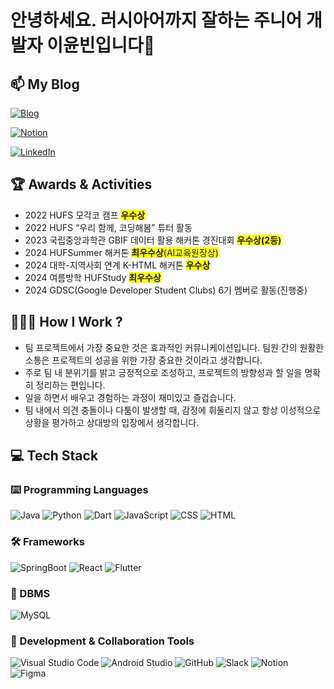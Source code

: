 # 안녕하세요. 러시아어까지 잘하는 주니어 개발자 이윤빈입니다👋
## 📫 My Blog
[![Blog](https://img.shields.io/badge/Blog-kanado2000.tistory.com-orange?style=flat-square&logo=blogger&logoColor=white)](https://kanado2000.tistory.com/)

[![Notion](https://img.shields.io/badge/Notion-MyPortfolio-black?style=flat-square&logo=notion&logoColor=white)](https://sedate-interest-f7d.notion.site/Back-End-Developer-692d095141af46f4b1a78661bb3bdc23)

[![LinkedIn](https://img.shields.io/badge/LinkedIn-YunBeen-blue?style=flat-square&logo=linkedin&logoColor=white)](https://www.linkedin.com/in/%EC%9C%A4%EB%B9%88-%EC%9D%B4-23a283324/)

## 🏆 Awards & Activities
- 2022 HUFS 모각코 캠프 <span style="background-color: #FFFF00">**우수상**</span>
- 2022 HUFS “우리 함께, 코딩해봄” 튜터 활동 
- 2023 국립중앙과학관 GBIF 데이터 활용 해커톤 경진대회 <span style="background-color: #FFFF00">**우수상(2등)**</span>    
- 2024 HUFSummer 해커톤 <span style="background-color: #FFFF00">**최우수상**(AI교육원장상)</span>   
- 2024 대학-지역사회 연계 K-HTML 해커톤 <span style="background-color: #FFFF00">**우수상**</span>
- 2024 여름방학 HUFStudy <span style="background-color: #FFFF00">**최우수상**</span>
- 2024 GDSC(Google Developer Student Clubs) 6기 멤버로 활동(진행중)

## 🧑🏻‍💻 How I Work ?
- 팀 프로젝트에서 가장 중요한 것은 효과적인 커뮤니케이션입니다. 팀원 간의 원활한 소통은 프로젝트의 성공을 위한 가장 중요한 것이라고 생각합니다.
- 주로 팀 내 분위기를 밝고 긍정적으로 조성하고, 프로젝트의 방향성과 할 일을 명확히 정리하는 편입니다.
- 일을 하면서 배우고 경험하는 과정이 재미있고 즐겁습니다.
- 팀 내에서 의견 충돌이나 다툼이 발생할 때, 감정에 휘둘리지 않고 항상 이성적으로 상황을 평가하고 상대방의 입장에서 생각합니다.

## 💻 Tech Stack

### ⌨️ Programming Languages
<p align="left">
  <img src="https://img.shields.io/badge/-Java-007396?style=flat-square&logo=java&logoColor=white" alt="Java"/>
  <img src="https://img.shields.io/badge/-Python-3776AB?style=flat-square&logo=python&logoColor=white" alt="Python"/>
  <img src="https://img.shields.io/badge/-Dart-0175C2?style=flat-square&logo=dart&logoColor=white" alt="Dart"/>
  <img src="https://img.shields.io/badge/-JavaScript-F7DF1E?style=flat-square&logo=javascript&logoColor=black" alt="JavaScript"/>
  <img src="https://img.shields.io/badge/-CSS-1572B6?style=flat-square&logo=css3&logoColor=white" alt="CSS"/>
  <img src="https://img.shields.io/badge/-HTML-E34F26?style=flat-square&logo=html5&logoColor=white" alt="HTML"/>
</p>

### 🛠️ Frameworks
<p align="left">
  <img src="https://img.shields.io/badge/-SpringBoot-6DB33F?style=flat-square&logo=spring&logoColor=white" alt="SpringBoot"/>
  <img src="https://img.shields.io/badge/-React-61DAFB?style=flat-square&logo=react&logoColor=black" alt="React"/>
  <img src="https://img.shields.io/badge/-Flutter-02569B?style=flat-square&logo=flutter&logoColor=white" alt="Flutter"/>
</p>

### 💾 DBMS
<p align="left">
  <img src="https://img.shields.io/badge/-MySQL-4479A1?style=flat-square&logo=mysql&logoColor=white" alt="MySQL"/>
</p>

### 🤝 Development & Collaboration Tools
<p align="left">
  <img src="https://img.shields.io/badge/-Visual_Studio_Code-007ACC?style=flat-square&logo=visual-studio-code&logoColor=white" alt="Visual Studio Code"/>
  <img src="https://img.shields.io/badge/-Android_Studio-3DDC84?style=flat-square&logo=android-studio&logoColor=white" alt="Android Studio"/>
  <img src="https://img.shields.io/badge/-GitHub-181717?style=flat-square&logo=github&logoColor=white" alt="GitHub"/>
  <img src="https://img.shields.io/badge/-Slack-4A154B?style=flat-square&logo=slack&logoColor=white" alt="Slack"/>
  <img src="https://img.shields.io/badge/-Notion-000000?style=flat-square&logo=notion&logoColor=white" alt="Notion"/>
  <img src="https://img.shields.io/badge/-Figma-F24E1E?style=flat-square&logo=figma&logoColor=white" alt="Figma"/>
</p>
